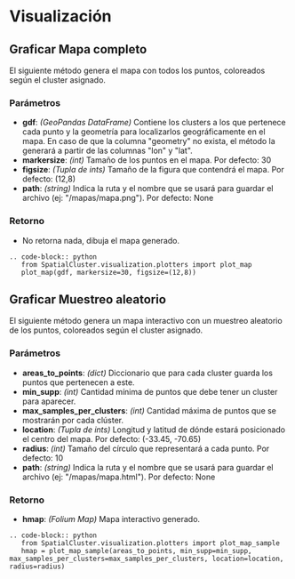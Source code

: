 Visualización
===============

Graficar Mapa completo
-----------------------

El siguiente método genera el mapa con todos los puntos, coloreados según el cluster asignado.

### Parámetros

- **gdf**: *(GeoPandas DataFrame)* Contiene los clusters a los que pertenece cada punto y la geometría para localizarlos geográficamente en el mapa. En caso de que la columna "geometry" no exista, el método la generará a partir de las columnas "lon" y "lat".
- **markersize**: *(int)* Tamaño de los puntos en el mapa. Por defecto: 30
- **figsize**: *(Tupla de ints)* Tamaño de la figura que contendrá el mapa. Por defecto: (12,8)
- **path**: *(string)* Indica la ruta y el nombre que se usará para guardar el archivo (ej: "/mapas/mapa.png"). Por defecto: None

### Retorno

- No retorna nada, dibuja el mapa generado.

```{eval-rst}
.. code-block:: python
   from SpatialCluster.visualization.plotters import plot_map
   plot_map(gdf, markersize=30, figsize=(12,8))
```

Graficar Muestreo aleatorio
----------------------------

El siguiente método genera un mapa interactivo con un muestreo aleatorio de los puntos, coloreados según el cluster asignado.

### Parámetros

- **areas_to_points**: *(dict)* Diccionario que para cada cluster guarda los puntos que pertenecen a este.
- **min_supp**: *(int)* Cantidad mínima de puntos que debe tener un cluster para aparecer.
- **max_samples_per_clusters**: *(int)* Cantidad máxima de puntos que se mostrarán por cada clúster.
- **location**: *(Tupla de ints)* Longitud y latitud de dónde estará posicionado el centro del mapa. Por defecto: (-33.45, -70.65)
- **radius**: *(int)* Tamaño del círculo que representará a cada punto. Por defecto: 10
- **path**: *(string)* Indica la ruta y el nombre que se usará para guardar el archivo (ej: "/mapas/mapa.html"). Por defecto: None

### Retorno

- **hmap**: *(Folium Map)* Mapa interactivo generado.

```{eval-rst}
.. code-block:: python
   from SpatialCluster.visualization.plotters import plot_map_sample
   hmap = plot_map_sample(areas_to_points, min_supp=min_supp, max_samples_per_clusters=max_samples_per_clusters, location=location, radius=radius)
```
